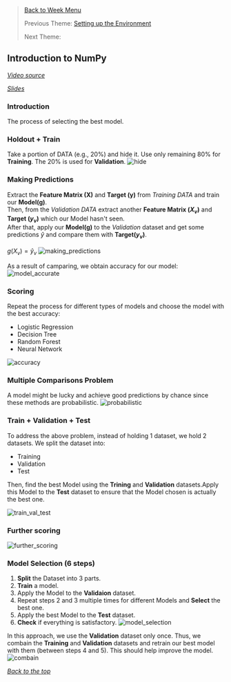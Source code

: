 >[Back to Week Menu](README.md)
>
>Previous Theme: [Setting up the Environment](06_environment.md)
>
>Next Theme: 

## Introduction to NumPy
_[Video source](https://www.youtube.com/watch?v=OH_R0Sl9neM&list=PL3MmuxUbc_hIhxl5Ji8t4O6lPAOpHaCLR&index=6)_

_[Slides](https://www.slideshare.net/AlexeyGrigorev/ml-zoomcamp-15-model-selection-process)_

### Introduction
The process of selecting the best model.


### Holdout + Train
Take a portion of DATA (e.g., 20%) and hide it. Use only remaining 80% for **Training**. The 20% is used for **Validation**.
![hide](images/05_model_selection_process_01_hide.png)


### Making Predictions
Extract the  **Feature Matrix (X)** and **Target (y)** from *Training DATA* and train our **Model(g)**.
<br>Then, from the *Validation DATA* extract another **Feature Matrix ($X_v$)** and **Target ($y_v$)** which our Model hasn't seen.
<br>After that, apply our **Model(g)** to the *Validation* dataset and get some predictions $\hat{y}$ and compare them with **Target($y_v$)**.
<br>
<br>$g(X_v)=\hat{y}_v$
![making_predictions](images/05_model_selection_process_02_making_predictions.png)

As a result of camparing, we obtain accuracy for our model:
![model_accurate](images/05_model_selection_process_03_model_accurate.png)


### Scoring
Repeat the process for different types of models and choose the model with the best accuracy:
* Logistic Regression
* Decision Tree
* Random Forest
* Neural Network

![accuracy](images/05_model_selection_process_04_accuracy.png)

### Multiple Comparisons Problem
A model might be lucky and achieve good predictions by chance since these methods are probabilistic.
![probabilistic](images/05_model_selection_process_05_probabilistic.png)


### Train + Validation + Test
To address the above problem, instead of holding 1 dataset, we hold 2 datasets. We split the dataset into:
* Training
* Validation
* Test

Then, find the best Model using the **Trining** and **Validation** datasets.Apply this Model to the **Test** dataset to ensure that the Model chosen is actually the best one.

![train_val_test](images/05_model_selection_process_06_train_val_test.png)

### Further scoring
![further_scoring](images/05_model_selection_process_07_further_scoring.png)

### Model Selection (6 steps)
1. **Split** the Dataset into 3 parts.
2. **Train** a model.
3. Apply the Model to the **Validaion** dataset.
4. Repeat steps 2 and 3 multiple times for different Models and **Select** the best one.
5. Apply the best Model to the **Test** dataset.
6. **Check** if everything is satisfactory.
![model_selection](images/05_model_selection_process_08_model_selection.png)

In this approach, we use the **Validation** dataset only once. Thus, we combain the **Training** and **Validation** datasets and retrain our best model with them (between steps 4 and 5). This should help improve the model.
![combain](images/05_model_selection_process_09_combain.png)


_[Back to the top](#model-selection-process)_